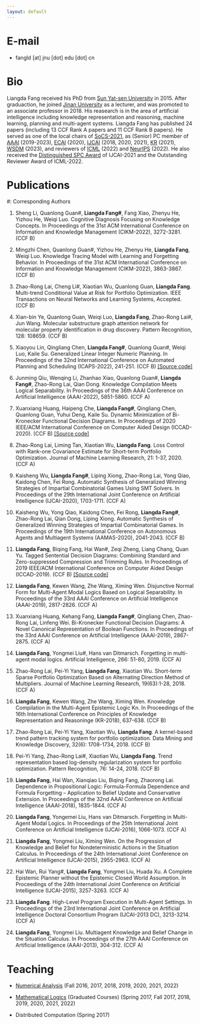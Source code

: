 ```yaml
---
layout: default
---
```


# E-mail
* fangld [at] jnu [dot] edu [dot] cn

# Bio

Liangda Fang received his PhD from [Sun Yat-sen University](http://www.sysu.edu.cn/cn/index.htm) in 2015. After graduaction, he joined [Jinan University](https://www.jnu.edu.cn/) as a lecturer, and was promoted to an associate professor in 2018. His reasearch is in the area of artificial intelligence including knowledge representation and reasoning, machine learning, planning and multi-agent systems. Liangda Fang has published 24 papers (including 13 CCF Rank A papers and 11 CCF Rank B papers). He served as one of the local chairs of [SoCS-2021](https://sites.google.com/unibs.it/socs2021), as (Senior) PC member of [AAAI](https://aaai.org/Conferences/AAAI/aaai.php) (2019-2023), [ECAI](https://www.eurai.org/activities/ECAI_conferences) (2020), [IJCAI](https://www.ijcai.org/) (2018, 2020, 2021), [KR](https://www.kr.org/) (2021), [WSDM](https://www.wsdm-conference.org/) (2023), and reviewers of [ICML](https://icml.cc/Conferences/) (2022) and [NeurIPS](https://neurips.cc/) (2022). He also received the [Distinguished SPC Award](https://ijcai-21.org/distinguished-reviewers/) of IJCAI-2021 and the Outstanding Reviewer Award of ICML-2022.

# Publications

#: Corresponding Authors

1. Sheng Li, Quanlong Guan#, **Liangda Fang#**, Fang Xiao, Zhenyu He, Yizhou He, Weiqi Luo. Cognitive Diagnosis Focusing on Knowledge Concepts. In Proceedings of the 31st ACM International Conference on Information and Knowledge Management (CIKM-2022), 3272-3281. (CCF B)

1. Mingzhi Chen, Quanlong Guan#, Yizhou He, Zhenyu He, **Liangda Fang**, Weiqi Luo. Knowledge Tracing Model with Learning and Forgetting Behavior. In Proceedings of the 31st ACM International Conference on Information and Knowledge Management (CIKM-2022), 3863-3867. (CCF B)

1. Zhao-Rong Lai, Cheng Li#, Xiaotian Wu, Quanlong Guan, **Liangda Fang**. Multi-trend Conditional Value at Risk for Portfolio Optimization. IEEE Transactions on Neural Networks and Learning Systems, Accepted. (CCF B)

1. Xian-bin Ye, Quanlong Guan, Weiqi Luo,  **Liangda Fang**, Zhao-Rong Lai#, Jun Wang. Molecular substructure graph attention network for molecular property identification in drug discovery. Pattern Recognition, 128: 108659. (CCF B)

1. Xiaoyou Lin, Qingliang Chen, **Liangda Fang#**, Quanlong Guan#, Weiqi Luo, Kaile Su. Generalized Linear Integer Numeric Planning. In Proceedings of the 32nd International Conference on Automated Planning and Scheduling (ICAPS-2022), 241-251. (CCF B) [[Source code]](https://github.com/RicoJNU/RegexSkeleton)

1. Junming Qiu, Wenqing Li, Zhanhao Xiao, Quanlong Guan#, **Liangda Fang#**, Zhao-Rong Lai, Qian Dong. Knowledge Compilation Meets Logical Separability. In Proceedings of the 36th AAAI Conference on Artificial Intelligence (AAAI-2022), 5851-5860. (CCF A) 

1. Xuanxiang Huang, Haipeng Che, **Liangda Fang#**, Qingliang Chen, Quanlong Guan, Yuhui Deng, Kaile Su. Dynamic Minimization of Bi-Kronecker Functional Decision Diagrams. In Proceedings of 2020 IEEE/ACM International Conference on Computer Aided Design (ICCAD-2020). (CCF B) [[Source code]](https://github.com/XuanxiangHuang/bkfdd-1.0)

1. Zhao-Rong Lai, Liming Tan, Xiaotian Wu, **Liangda Fang**. Loss Control with Rank-one Covariance Estimate for Short-term Portfolio Optimization. Journal of Machine Learning Research, 21: 1-37, 2020. (CCF A)

1. Kaisheng Wu, **Liangda Fang#**, Liping Xiong, Zhao-Rong Lai, Yong Qiao, Kaidong Chen, Fei Rong. Automatic Synthesis of Generalized Winning Strategies of Impartial Combinatorial Games Using SMT Solvers. In Proceedings of the 29th International Joint Conference on Artificial Intelligence (IJCAI-2020), 1703-1711. (CCF A)

1. Kaisheng Wu, Yong Qiao, Kaidong Chen, Fei Rong, **Liangda Fang#**, Zhao-Rong Lai, Qian Dong, Liping Xiong. Automatic Synthesis of Generalized Winning Strategies of Impartial Combinatorial Games. In Proceedings of the 19th International Conference on Autonomous Agents and Multiagent Systems (AAMAS-2020), 2041-2043. (CCF B)

1. **Liangda Fang**, Biqing Fang, Hai Wan#, Zeqi Zheng, Liang Chang, Quan Yu. Tagged Sentential Decision Diagrams: Combining Standard and Zero-suppressed Compression and Trimming Rules. In Proceedings of 2019 IEEE/ACM International Conference on Computer Aided Design (ICCAD-2019). (CCF B) [[Source code]](https://github.com/fangbq/TSDD)

1. **Liangda Fang**, Kewen Wang, Zhe Wang, Ximing Wen. Disjunctive Normal Form for Multi-Agent Modal Logics Based on Logical Separability. In Proceedings of the 33rd AAAI Conference on Artificial Intelligence (AAAI-2019), 2817-2826. (CCF A)

1. Xuanxiang Huang, Kehang Fang, **Liangda Fang#**, Qingliang Chen, Zhao-Rong Lai, Linfeng Wei. Bi-Kronecker Functional Decision Diagrams: A Novel Canonical Representation of Boolean Functions. In Proceedings of the 33rd AAAI Conference on Artificial Intelligence (AAAI-2019), 2867-2875. (CCF A)

1. **Liangda Fang**, Yongmei Liu#, Hans van Ditmarsch. Forgetting in multi-agent modal logics. Artificial Intelligence, 266: 51-80, 2019. (CCF A)

1. Zhao-Rong Lai, Pei-Yi Yang, **Liangda Fang**, Xiaotian Wu. Short-term Sparse Portfolio Optimization Based on Alternating Direction Method of Multipliers. Journal of Machine Learning Research, 19(63):1-28, 2018. (CCF A)

1. **Liangda Fang**, Kewen Wang, Zhe Wang, Ximing Wen. Knowledge Compilation in the Multi-Agent Epistemic Logic Kn. In Proceedings of the 16th International Conference on Principles of Knowledge Representation and Reasoninge (KR-2018), 637-638. (CCF B)

1. Zhao-Rong Lai, Pei-Yi Yang, Xiaotian Wu, **Liangda Fang**. A kernel-based trend pattern tracking system for portfolio optimization. Data Mining and Knowledge Discovery, 32(6): 1708-1734, 2018. (CCF B)

1. Pei-Yi Yang, Zhao-Rong Lai#, Xiaotian Wu, **Liangda Fang**. Trend representation based log-density regularization system for portfolio optimization. Pattern Recognition, 76: 14-24, 2018. (CCF B)

1. **Liangda Fang**, Hai Wan, Xianqiao Liu, Biqing Fang, Zhaorong Lai. Dependence in Propositional Logic: Formula-Formula Dependence and Formula Forgetting – Application to Belief Update and Conservative Extension. In Proceedings of the 32nd AAAI Conference on Artificial Intelligence (AAAI-2018), 1835-1844. (CCF A)

1. **Liangda Fang**, Yongemei Liu, Hans van Ditmarsch. Forgetting in Multi-Agent Modal Logics. In Proceedings of the 25th International Joint Conference on Artificial Intelligence (IJCAI-2016), 1066-1073. (CCF A)

1. **Liangda Fang**, Yongmei Liu, Ximing Wen. On the Progression of Knowledge and Belief for Nondeterministic Actions in the Situation Calculus. In Proceedings of the 24th International Joint Conference on Artificial Intelligence (IJCAI-2015), 2955-2963. (CCF A)

1. Hai Wan, Rui Yang#, **Liangda Fang**, Yongmei Liu, Huada Xu. A Complete Epistemic Planner without the Epistemic Closed World Assumption. In Proceedings of the 24th International Joint Conference on Artificial Intelligence (IJCAI-2015), 3257-3263. (CCF A)

1. **Liangda Fang**. High-Level Program Execution in Multi-Agent Settings. In Proceedings of the 23rd International Joint Conference on Artificial Intelligence Doctoral Consortium Program (IJCAI-2013 DC), 3213-3214. (CCF A)

1. **Liangda Fang**, Yongmei Liu. Multiagent Knowledge and Belief Change in the Situation Calculus. In Proceedings of the 27th AAAI Conference on Artificial Intelligence (AAAI-2013), 304-312. (CCF A)

# Teaching

* [Numerical Analysis](./numerical-analysis.html) (Fall 2016, 2017, 2018, 2019, 2020, 2021, 2022)

* [Mathematical Logics](./mathematical-logics.html) (Graduated Courses) (Spring 2017, Fall 2017, 2018, 2019, 2020, 2021, 2022)

* Distributed Computation (Spring 2017)
